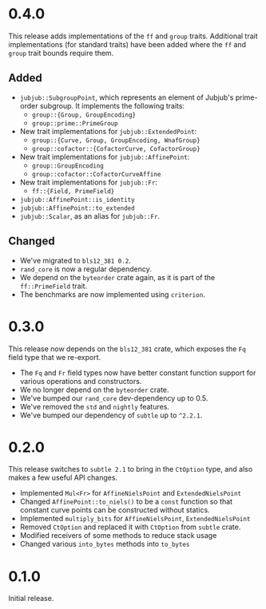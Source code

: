 # 0.4.0

This release adds implementations of the `ff` and `group` traits. Additional trait
implementations (for standard traits) have been added where the `ff` and `group` trait
bounds require them.

## Added
* `jubjub::SubgroupPoint`, which represents an element of Jubjub's prime-order subgroup.
  It implements the following traits:
  * `group::{Group, GroupEncoding}`
  * `group::prime::PrimeGroup`
* New trait implementations for `jubjub::ExtendedPoint`:
  * `group::{Curve, Group, GroupEncoding, WnafGroup}`
  * `group::cofactor::{CofactorCurve, CofactorGroup}`
* New trait implementations for `jubjub::AffinePoint`:
  * `group::GroupEncoding`
  * `group::cofactor::CofactorCurveAffine`
* New trait implementations for `jubjub::Fr`:
  * `ff::{Field, PrimeField}`
* `jubjub::AffinePoint::is_identity`
* `jubjub::AffinePoint::to_extended`
* `jubjub::Scalar`, as an alias for `jubjub::Fr`.

## Changed
* We've migrated to `bls12_381 0.2`.
* `rand_core` is now a regular dependency.
* We depend on the `byteorder` crate again, as it is part of the `ff::PrimeField` trait.
* The benchmarks are now implemented using `criterion`.

# 0.3.0

This release now depends on the `bls12_381` crate, which exposes the `Fq` field type that we re-export.

* The `Fq` and `Fr` field types now have better constant function support for various operations and constructors.
* We no longer depend on the `byteorder` crate.
* We've bumped our `rand_core` dev-dependency up to 0.5.
* We've removed the `std` and `nightly` features.
* We've bumped our dependency of `subtle` up to `^2.2.1`.

# 0.2.0

This release switches to `subtle 2.1` to bring in the `CtOption` type, and also makes a few useful API changes.

* Implemented `Mul<Fr>` for `AffineNielsPoint` and `ExtendedNielsPoint`
* Changed `AffinePoint::to_niels()` to be a `const` function so that constant curve points can be constructed without statics.
* Implemented `multiply_bits` for `AffineNielsPoint`, `ExtendedNielsPoint`
* Removed `CtOption` and replaced it with `CtOption` from `subtle` crate.
* Modified receivers of some methods to reduce stack usage
* Changed various `into_bytes` methods into `to_bytes`

# 0.1.0

Initial release.
